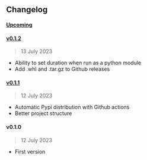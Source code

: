 
## Changelog

#### [Upcoming](https///github.com/kuvaus/coffeepy/compare/v0.1.2...HEAD)


#### [v0.1.2](https://github.com/kuvaus/coffeepy/releases/tag/v0.1.2)

> 13 July 2023

- Ability to set duration when run as a python module
- Add .whl and .tar.gz to Github releases

#### [v0.1.1](https://github.com/kuvaus/coffeepy/releases/tag/v0.1.1)

> 12 July 2023

- Automatic Pypi distribution with Github actions
- Better project structure

#### v0.1.0

> 12 July 2023

- First version
